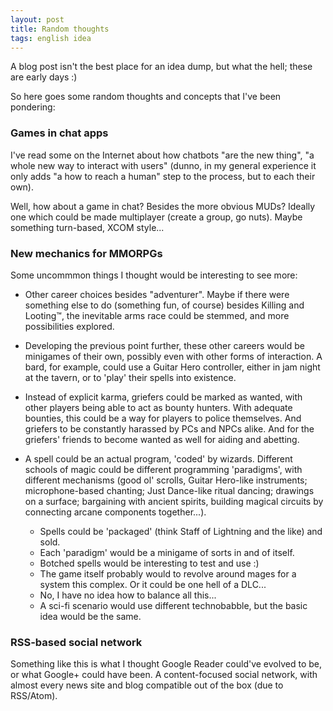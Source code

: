 ```yaml
---
layout: post
title: Random thoughts
tags: english idea
---
```


A blog post isn't the best place for an idea dump, but what the hell; these are early days :)

So here goes some random thoughts and concepts that I've been pondering:

### Games in chat apps

I've read some on the Internet about how chatbots "are the new thing", "a whole new way to interact with users" (dunno, 
in my general experience it only adds "a how to reach a human" step to the process, but to each their own). 

Well, how about a game in chat? Besides the more obvious MUDs? Ideally one which could be made multiplayer (create a 
group, go nuts). Maybe something turn-based, XCOM style...

### New mechanics for MMORPGs 

Some uncommmon things I thought would be interesting to see more:

* Other career choices besides "adventurer". Maybe if there were something else to do (something fun, of course) besides Killing and Looting&trade;, the inevitable arms race could be stemmed, and more possibilities explored.

* Developing the previous point further, these other careers would be minigames of their own, possibly even with other forms of interaction. A bard, for example, could use a Guitar Hero controller, either in jam night at the tavern, or to 'play' their spells into existence. 

* Instead of explicit karma, griefers could be marked as wanted, with other players being able to act as bounty hunters. With adequate bounties, this could be a way for players to police themselves. And griefers to be constantly harassed by PCs and NPCs alike. And for the griefers' friends to become wanted as well for aiding and abetting.  

* A spell could be an actual program, 'coded' by wizards. Different schools of magic could be different programming 'paradigms', with different mechanisms (good ol' scrolls, Guitar Hero-like instruments; microphone-based chanting; Just Dance-like ritual dancing; drawings on a surface; bargaining with ancient spirits, building magical circuits by connecting arcane components together...). 
    * Spells could be 'packaged' (think Staff of Lightning and the like) and sold. 
    * Each 'paradigm' would be a minigame of sorts in and of itself. 
    * Botched spells would be interesting to test and use :)
    * The game itself probably would to revolve around mages for a system this complex. Or it could be one hell of a DLC...
    * No, I have no idea how to balance all this...
    * A sci-fi scenario would use different technobabble, but the basic idea would be the same.
    
### RSS-based social network

Something like this is what I thought Google Reader could've evolved to be, or what Google+ could have been. A content-focused social network, with almost every news site and blog compatible out of the box (due to RSS/Atom). 

